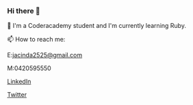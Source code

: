 ### Hi there 👋

🌱 I'm a Coderacademy student and I'm currently learning Ruby.

📫 How to reach me:

   E:jacinda2525@gmail.com
   
   M:0420595550
   
   [LinkedIn](https://www.linkedin.com/in/jacinda-pangaribuan-a25171207/)
   
   [Twitter](https://twitter.com/jacindev)


<!--
**jacindev/jacindev** is a ✨ _special_ ✨ repository because its `README.md` (this file) appears on your GitHub profile.

Here are some ideas to get you started:

- 🔭 I’m currently working on ...
- 🌱 I’m currently learning ...
- 👯 I’m looking to collaborate on ...
- 🤔 I’m looking for help with ...
- 💬 Ask me about ...
- 📫 How to reach me: ...
- 😄 Pronouns: ...
- ⚡ Fun fact: ...
-->
